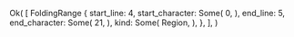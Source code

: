 Ok(
    [
        FoldingRange {
            start_line: 4,
            start_character: Some(
                0,
            ),
            end_line: 5,
            end_character: Some(
                21,
            ),
            kind: Some(
                Region,
            ),
        },
    ],
)